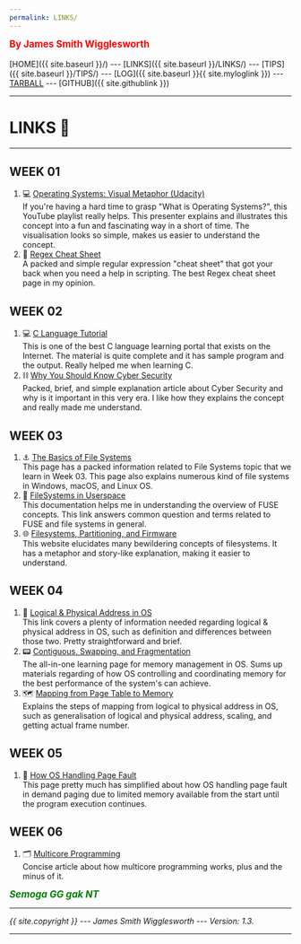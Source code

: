 ```yaml
---
permalink: LINKS/
---
```

<span style="color:red; font-weight:bold; font-size:larger;">By James Smith Wigglesworth</span>
<br><br>
[HOME]({{ site.baseurl }}/) ---
[LINKS]({{ site.baseurl }}/LINKS/) ---
[TIPS]({{ site.baseurl }}/TIPS/) ---
[LOG]({{ site.baseurl }}{{ site.myloglink }}) ---
[TARBALL](https://os.vlsm.org/Log/jamessmith404.tar.bz2.txt) ---
[GITHUB]({{ site.githublink }})
<br>
<hr>

# LINKS 🔗
---

## WEEK 01
1. 💻 [Operating Systems: Visual Metaphor (Udacity)](https://www.youtube.com/playlist?list=PLqoiDr4YpRdm_nzFhCDuj74P8ul5z7SdO)<br>
If you're having a hard time to grasp "What is Operating Systems?", this YouTube playlist really helps. This presenter explains and illustrates this concept into a fun and fascinating way in a short of time. The visualisation looks so simple, makes us easier to understand the concept.
2. 📖 [Regex Cheat Sheet](https://www.rexegg.com/regex-quickstart.html)<br>
A packed and simple regular expression "cheat sheet" that got your back when you need a help in scripting. The best Regex cheat sheet page in my opinion.

## WEEK 02
1. 💻 [C Language Tutorial](https://www.w3schools.com/c/index.php)<br>
This is one of the best C language learning portal that exists on the Internet. The material is quite complete and it has sample program and the output. Really helped me when learning C.
2. ⛓️ [Why You Should Know Cyber Security](https://digitalskills.wisc.edu/cybersecurity/cyber-security-concepts-every-beginner-must-know/)<br>
Packed, brief, and simple explanation article about Cyber Security and why is it important in this very era. I like how they explains the concept and really made me understand.

## WEEK 03
1. ⚓  [The Basics of File Systems](https://www.ufsexplorer.com/articles/file-systems-basics/)<br>
This page has a packed information related to File Systems topic that we learn in Week 03. This page also explains numerous kind of file systems in Windows, macOS, and Linux OS.
2. 📍 [FileSystems in Userspace](https://www.kernel.org/doc/html/latest/filesystems/fuse.html)<br>
This documentation helps me in understanding the overview of FUSE concepts. This link answers common question and terms related to FUSE and file systems in general.
3. 🌐 [Filesystems, Partitioning, and Firmware](https://www.freecodecamp.org/news/file-systems-architecture-explained/)<br>
This website elucidates many bewildering concepts of filesystems. It has a metaphor and story-like explanation, making it easier to understand.

## WEEK 04
1. 📃 [Logical & Physical Address in OS](https://www.geeksforgeeks.org/logical-and-physical-address-in-operating-system/)<br>
This link covers a plenty of information needed regarding logical & physical address in OS, such as definition and differences between those two. Pretty straightforward and brief.
2. 📟 [Contiguous, Swapping, and Fragmentation](https://www.guru99.com/os-memory-management.html)<br>
The all-in-one learning page for memory management in OS. Sums up materials regarding of how OS controlling and coordinating memory for the best performance of the system's can achieve.
3. 🗺️ [Mapping from Page Table to Memory](https://www.javatpoint.com/os-mapping-from-page-table-to-main-memory)<br>
Explains the steps of mapping from logical to physical address in OS, such as generalisation of logical and physical address, scaling, and getting actual frame number. 

## WEEK 05
1. 🔗 [How OS Handling Page Fault](https://www.geeksforgeeks.org/page-fault-handling-in-operating-system/)<br>
This page pretty much has simplified about how OS handling page fault in demand paging due to limited memory available from the start until the program execution continues.

## WEEK 06
1. 🗂️  [Multicore Programming](https://www.tutorialspoint.com/what-is-multicore-programming)<br>
Concise article about how multicore programming works, plus and the minus of it.

<span style="color:green; font-weight:bold; font-size:larger;"><i>Semoga GG gak NT<i>
<br>
<hr>
{{ site.copyright }} --- James Smith Wigglesworth --- Version: 1.3.
<hr>
<br>
